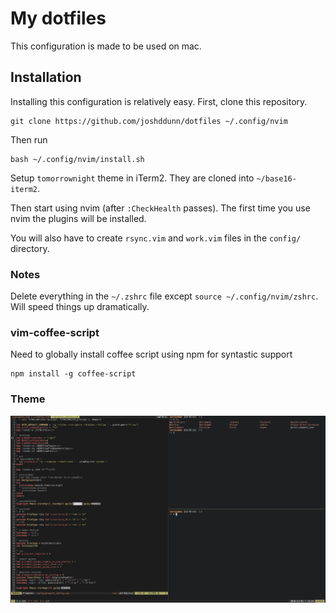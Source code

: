 # My dotfiles

This configuration is made to be used on mac.

## Installation

Installing this configuration is relatively easy. First, clone this repository.

    git clone https://github.com/joshddunn/dotfiles ~/.config/nvim

Then run

    bash ~/.config/nvim/install.sh

Setup `tomorrownight` theme in iTerm2. They are cloned into `~/base16-iterm2`.

Then start using nvim (after `:CheckHealth` passes). The first time you use nvim the plugins will be installed.

You will also have to create `rsync.vim` and `work.vim` files in the `config/` directory.

### Notes

Delete everything in the `~/.zshrc` file except `source ~/.config/nvim/zshrc`. Will speed things up dramatically.

### vim-coffee-script

Need to globally install coffee script using npm for syntastic support

    npm install -g coffee-script

### Theme
![Alt text](image.png)
